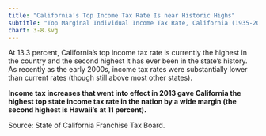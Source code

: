 ```yaml
---
title: "California’s Top Income Tax Rate Is near Historic Highs"
subtitle: "Top Marginal Individual Income Tax Rate, California (1935-2015)"
chart: 3-8.svg
---
```

At 13.3 percent, California’s top income tax rate is currently the highest in the country and the second highest it has ever been in the state’s history. As recently as the early 2000s, income tax rates were substantially lower than current rates (though still above most other states).

**Income tax increases that went into effect in 2013 gave California the highest top state income tax rate in the nation by a wide margin (the second highest is Hawaii’s at 11 percent).**

Source: State of California Franchise Tax Board.
